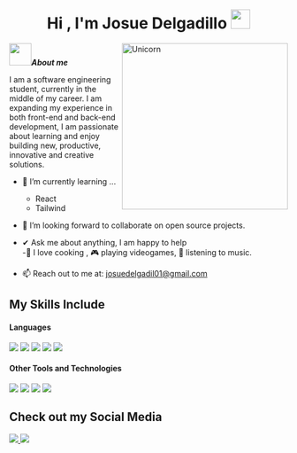 <h1 align="center"><b>Hi , I'm Josue Delgadillo </b><img src="https://media.giphy.com/media/hvRJCLFzcasrR4ia7z/giphy.gif" width="35"></h1>
<!--  -->
<img align="right" width="300px" alt="Unicorn" src="https://media3.giphy.com/media/v1.Y2lkPTc5MGI3NjExaWtlOWpwaHlidDNxeGdxbGU0ZGI0NHlrdzQ3YXB1dWtreWYybTNnZiZlcD12MV9pbnRlcm5hbF9naWZfYnlfaWQmY3Q9Zw/jBOOXxSJfG8kqMxT11/giphy.gif" />



<img src="https://media4.giphy.com/media/mSq2Y8nouLVhQY720g/giphy.gif" width="40px">***About me***




I am a software engineering student, currently in the middle of my career. I am expanding my experience in both front-end and back-end development,  I am passionate about learning and enjoy building new, productive, innovative and creative solutions.

- 🌱 I’m currently learning ...
  - React
  - Tailwind
    
- 👯 I’m looking forward to collaborate on open source projects.
- ✔ Ask me about anything, I am happy to help<br>
-👾 I love cooking , 🎮 playing videogames, 🎵 listening to music.

- 📫 Reach out to me at: <a href="josuedelgadil01@gmail.com">josuedelgadil01@gmail.com</a>

## My Skills Include

<h4> Languages </h4>
<span> 
  <img src="https://img.shields.io/badge/HTML5-E34F26?style=for-the-badge&logo=html5&logoColor=white">
  <img src="https://img.shields.io/badge/CSS3-1572B6?style=for-the-badge&logo=css3&logoColor=white">
  <img src="https://img.shields.io/badge/JavaScript-F7DF1E?style=for-the-badge&logo=javascript&logoColor=black">
  <img src="https://img.shields.io/badge/node.js-339933?style=for-the-badge&logo=node.js&logoColor=white">
  <img src= "https://img.shields.io/badge/typescript-%23007ACC.svg?style=for-the-badge&logo=typescript&logoColor=white">



</span>


<h4> Other Tools and Technologies </h4>
<span>
  <img src="https://img.shields.io/badge/Git-F05032?style=for-the-badge&logo=git&logoColor=white">
  <img src="https://img.shields.io/badge/jira-%230A0FFF.svg?style=for-the-badge&logo=jira&logoColor=white">
  <img src="https://img.shields.io/badge/MySQL-4479A1?style=for-the-badge&logo=mysql&logoColor=white">
  <img src="https://img.shields.io/badge/MongoDB-47A248?style=for-the-badge&logo=mongodb&logoColor=white">


</span>

## Check out my Social Media

<span> 

  <a href="https://www.linkedin.com/in/josuedelgadillozorrilla/">
    <img src="https://img.shields.io/badge/LinkedIn-%230077B5.svg?style=for-the-badge&logo=linkedin&logoColor=white">
</a>


<a href="https://mail.google.com/mail/?view=cm&fs=1&to=josuedelgadil01@gmail.com&su=Contacto&body=Hola%20Josue," target="_blank">
    <img src="https://img.shields.io/badge/Gmail-D14836.svg?style=for-the-badge&logo=gmail&logoColor=white">
</a>

</span>




</div> 
